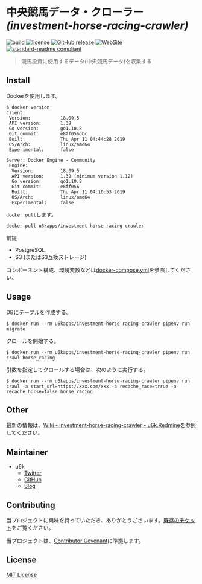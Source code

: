 # 中央競馬データ・クローラー _(investment-horse-racing-crawler)_

[![build](https://github.com/u6k/investment-horse-racing-crawler/actions/workflows/build.yml/badge.svg)](https://github.com/u6k/investment-horse-racing-crawler/actions/workflows/build.yml)
[![license](https://img.shields.io/github/license/u6k/investment-horse-racing-crawler.svg)](https://github.com/u6k/investment-horse-racing-crawler/blob/master/LICENSE)
[![GitHub release](https://img.shields.io/github/release/u6k/investment-horse-racing-crawler.svg)](https://github.com/u6k/investment-horse-racing-crawler/releases)
[![WebSite](https://img.shields.io/website-up-down-green-red/https/shields.io.svg?label=u6k.Redmine)](https://redmine.u6k.me/projects/investment-horse-racing-crawler)
[![standard-readme compliant](https://img.shields.io/badge/readme%20style-standard-brightgreen.svg?style=flat-square)](https://github.com/RichardLitt/standard-readme)

> 競馬投資に使用するデータ(中央競馬データ)を収集する

## Install

Dockerを使用します。

```
$ docker version
Client:
 Version:           18.09.5
 API version:       1.39
 Go version:        go1.10.8
 Git commit:        e8ff056dbc
 Built:             Thu Apr 11 04:44:28 2019
 OS/Arch:           linux/amd64
 Experimental:      false

Server: Docker Engine - Community
 Engine:
  Version:          18.09.5
  API version:      1.39 (minimum version 1.12)
  Go version:       go1.10.8
  Git commit:       e8ff056
  Built:            Thu Apr 11 04:10:53 2019
  OS/Arch:          linux/amd64
  Experimental:     false
```

`docker pull`します。

```
docker pull u6kapps/investment-horse-racing-crawler
```

前提

- PostgreSQL
- S3 (またはS3互換ストレージ)

コンポーネント構成、環境変数などは[docker-compose.yml](https://github.com/u6k/investment-horse-racing-crawler/blob/main/docker-compose.yml)を参照してください。

## Usage

DBにテーブルを作成する。

```
$ docker run --rm u6kapps/investment-horse-racing-crawler pipenv run migrate
```

クロールを開始する。

```
$ docker run --rm u6kapps/investment-horse-racing-crawler pipenv run crawl horse_racing
```

引数を指定してクロールする場合は、次のように実行する。

```
$ docker run --rm u6kapps/investment-horse-racing-crawler pipenv run crawl -a start_url=https://xxx.com/xxx -a recache_race=trrue -a recache_horse=false horse_racing
```

## Other

最新の情報は、[Wiki - investment-horse-racing-crawler - u6k.Redmine](https://redmine.u6k.me/projects/investment-horse-racing-crawler/wiki/Wiki)を参照してください。

## Maintainer

- u6k
    - [Twitter](https://twitter.com/u6k_yu1)
    - [GitHub](https://github.com/u6k)
    - [Blog](https://blog.u6k.me/)

## Contributing

当プロジェクトに興味を持っていただき、ありがとうございます。[既存のチケット](https://redmine.u6k.me/projects/investment-horse-racing-crawler/issues/)をご覧ください。

当プロジェクトは、[Contributor Covenant](https://www.contributor-covenant.org/version/1/4/code-of-conduct)に準拠します。

## License

[MIT License](https://github.com/u6k/investment-horse-racing-crawler/blob/master/LICENSE)
